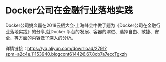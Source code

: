 # Docker公司在金融行业落地实践
Docker公司姚义磊在2018云栖大会·上海峰会中做了题为《Docker公司在金融行业落地实践》的分享,就Docker 平台的发展、容器的演进、选择自由、敏捷、安全、等方面的内容做了深入的分析。

详情链接：https://yq.aliyun.com/download/2791?spm=a2c4e.11153940.blogcont614426.67.8cb7a7eccTgxzh
